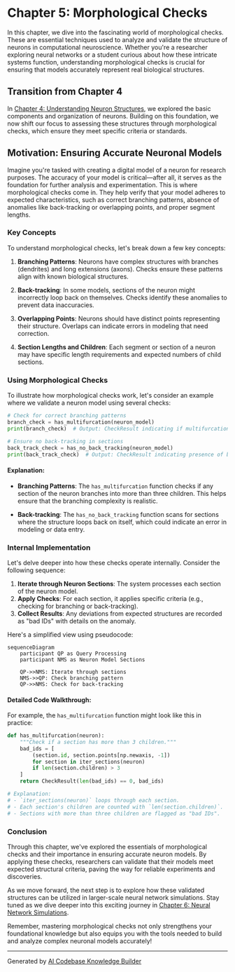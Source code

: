# Chapter 5: Morphological Checks

In this chapter, we dive into the fascinating world of morphological checks. These are essential techniques used to analyze and validate the structure of neurons in computational neuroscience. Whether you're a researcher exploring neural networks or a student curious about how these intricate systems function, understanding morphological checks is crucial for ensuring that models accurately represent real biological structures.

## Transition from Chapter 4

In [Chapter 4: Understanding Neuron Structures](chapter_4_neuron_structures.md), we explored the basic components and organization of neurons. Building on this foundation, we now shift our focus to assessing these structures through morphological checks, which ensure they meet specific criteria or standards.

## Motivation: Ensuring Accurate Neuronal Models

Imagine you're tasked with creating a digital model of a neuron for research purposes. The accuracy of your model is critical—after all, it serves as the foundation for further analysis and experimentation. This is where morphological checks come in. They help verify that your model adheres to expected characteristics, such as correct branching patterns, absence of anomalies like back-tracking or overlapping points, and proper segment lengths.

### Key Concepts

To understand morphological checks, let's break down a few key concepts:

1. **Branching Patterns**: Neurons have complex structures with branches (dendrites) and long extensions (axons). Checks ensure these patterns align with known biological structures.
   
2. **Back-tracking**: In some models, sections of the neuron might incorrectly loop back on themselves. Checks identify these anomalies to prevent data inaccuracies.

3. **Overlapping Points**: Neurons should have distinct points representing their structure. Overlaps can indicate errors in modeling that need correction.

4. **Section Lengths and Children**: Each segment or section of a neuron may have specific length requirements and expected numbers of child sections.

### Using Morphological Checks

To illustrate how morphological checks work, let's consider an example where we validate a neuron model using several checks:

```python
# Check for correct branching patterns
branch_check = has_multifurcation(neuron_model)
print(branch_check)  # Output: CheckResult indicating if multifurcations are present

# Ensure no back-tracking in sections
back_track_check = has_no_back_tracking(neuron_model)
print(back_track_check)  # Output: CheckResult indicating presence of back-tracking segments
```

#### Explanation:

- **Branching Patterns**: The `has_multifurcation` function checks if any section of the neuron branches into more than three children. This helps ensure that the branching complexity is realistic.

- **Back-tracking**: The `has_no_back_tracking` function scans for sections where the structure loops back on itself, which could indicate an error in modeling or data entry.

### Internal Implementation

Let's delve deeper into how these checks operate internally. Consider the following sequence:

1. **Iterate through Neuron Sections**: The system processes each section of the neuron model.
2. **Apply Checks**: For each section, it applies specific criteria (e.g., checking for branching or back-tracking).
3. **Collect Results**: Any deviations from expected structures are recorded as "bad IDs" with details on the anomaly.

Here's a simplified view using pseudocode:

```mermaid
sequenceDiagram
    participant QP as Query Processing
    participant NMS as Neuron Model Sections

    QP->>NMS: Iterate through sections
    NMS->>QP: Check branching pattern
    QP->>NMS: Check for back-tracking
```

#### Detailed Code Walkthrough:

For example, the `has_multifurcation` function might look like this in practice:

```python
def has_multifurcation(neuron):
    """Check if a section has more than 3 children."""
    bad_ids = [
        (section.id, section.points[np.newaxis, -1])
        for section in iter_sections(neuron)
        if len(section.children) > 3
    ]
    return CheckResult(len(bad_ids) == 0, bad_ids)

# Explanation:
# - `iter_sections(neuron)` loops through each section.
# - Each section's children are counted with `len(section.children)`.
# - Sections with more than three children are flagged as "bad IDs".
```

### Conclusion

Through this chapter, we've explored the essentials of morphological checks and their importance in ensuring accurate neuron models. By applying these checks, researchers can validate that their models meet expected structural criteria, paving the way for reliable experiments and discoveries.

As we move forward, the next step is to explore how these validated structures can be utilized in larger-scale neural network simulations. Stay tuned as we dive deeper into this exciting journey in [Chapter 6: Neural Network Simulations](chapter_6_neural_network_simulations.md).

Remember, mastering morphological checks not only strengthens your foundational knowledge but also equips you with the tools needed to build and analyze complex neuronal models accurately!

---

Generated by [AI Codebase Knowledge Builder](https://github.com/The-Pocket/Tutorial-Codebase-Knowledge)
